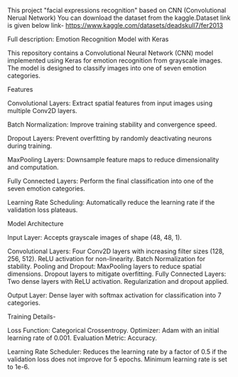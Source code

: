 This project "facial expressions recognition" based on CNN (Convolutional Nerual Network)
You can download the dataset from the kaggle.Dataset link is given below
link- https://www.kaggle.com/datasets/deadskull7/fer2013

Full description:
Emotion Recognition Model with Keras

This repository contains a Convolutional Neural Network (CNN) model implemented using Keras for emotion recognition from grayscale images. The model is designed to classify images into one of seven emotion categories.

Features

Convolutional Layers: Extract spatial features from input images using multiple Conv2D layers.

Batch Normalization: Improve training stability and convergence speed.

Dropout Layers: Prevent overfitting by randomly deactivating neurons during training.

MaxPooling Layers: Downsample feature maps to reduce dimensionality and computation.

Fully Connected Layers: Perform the final classification into one of the seven emotion categories.

Learning Rate Scheduling: Automatically reduce the learning rate if the validation loss plateaus.

Model Architecture

Input Layer: Accepts grayscale images of shape (48, 48, 1).

Convolutional Layers: Four Conv2D layers with increasing filter sizes (128, 256, 512). ReLU activation for non-linearity. Batch Normalization for stability. Pooling and Dropout: MaxPooling layers to reduce spatial dimensions. Dropout layers to mitigate overfitting. Fully Connected Layers: Two dense layers with ReLU activation. Regularization and dropout applied.

Output Layer: Dense layer with softmax activation for classification into 7 categories.

Training Details-

Loss Function: Categorical Crossentropy. Optimizer: Adam with an initial learning rate of 0.001. Evaluation Metric: Accuracy.

Learning Rate Scheduler: Reduces the learning rate by a factor of 0.5 if the validation loss does not improve for 5 epochs. Minimum learning rate is set to 1e-6.
